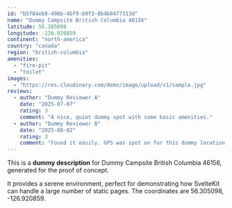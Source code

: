 ```yaml
---
id: "b5f84eb8-498b-4bf9-b9f3-8b4b8477313d"
name: "Dummy Campsite British Columbia 46156"
latitude: 56.305098
longitude: -126.920859
continent: "north-america"
country: "canada"
region: "british-columbia"
amenities:
  - "fire-pit"
  - "toilet"
images:
  - "https://res.cloudinary.com/demo/image/upload/v1/sample.jpg"
reviews:
  - author: "Dummy Reviewer A"
    date: "2025-07-07"
    rating: 3
    comment: "A nice, quiet dummy spot with some basic amenities."
  - author: "Dummy Reviewer B"
    date: "2025-08-02"
    rating: 3
    comment: "Found it easily. GPS was spot on for this dummy location."
---
```


This is a **dummy description** for Dummy Campsite British Columbia 46156, generated for the proof of concept.

It provides a serene environment, perfect for demonstrating how SvelteKit can handle a large number of static pages. The coordinates are 56.305098, -126.920859.
